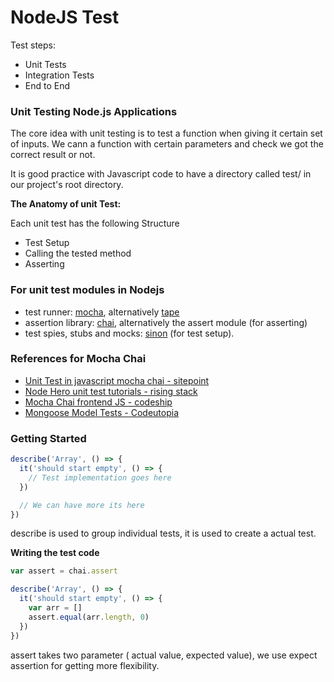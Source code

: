 # NodeJS Test

Test steps:

* Unit Tests
* Integration Tests
* End to End

### Unit Testing Node.js Applications
The core idea with unit testing is to test a function when giving it certain set of inputs. We cann a function with certain parameters and check we got the correct result or not.

It is good practice with Javascript code to have a directory called test/ in our project's root directory.


__The Anatomy of unit Test:__

Each unit test has the following Structure

* Test Setup
* Calling the tested method
* Asserting

### For unit test modules in Nodejs

* test runner: [mocha](https://www.npmjs.com/package/mocha), alternatively [tape](https://www.npmjs.com/package/tape)
* assertion library: [chai](http://chaijs.com/), alternatively the assert module (for asserting)
* test spies, stubs and mocks: [sinon](http://sinonjs.org/) (for test setup).

### References for Mocha Chai

* [Unit Test in javascript mocha chai - sitepoint](https://www.sitepoint.com/unit-test-javascript-mocha-chai/)
* [Node Hero unit test tutorials - rising stack](https://blog.risingstack.com/node-hero-node-js-unit-testing-tutorial/)
* [Mocha Chai frontend JS - codeship](https://blog.codeship.com/mocha-js-chai-sinon-frontend-javascript-code-testing-tutorial/)
* [Mongoose Model Tests - Codeutopia](https://codeutopia.net/blog/2016/06/10/mongoose-models-and-unit-tests-the-definitive-guide/)

### Getting Started

```javascript
describe('Array', () => {
  it('should start empty', () => {
    // Test implementation goes here
  })

  // We can have more its here
})
```

describe is used to group individual tests, it is used to create a actual test.

__Writing the test code__
```javascript
var assert = chai.assert

describe('Array', () => {
  it('should start empty', () => {
    var arr = []
    assert.equal(arr.length, 0)
  })
})
```

assert takes two parameter ( actual value, expected value), we use expect assertion for getting more flexibility.

